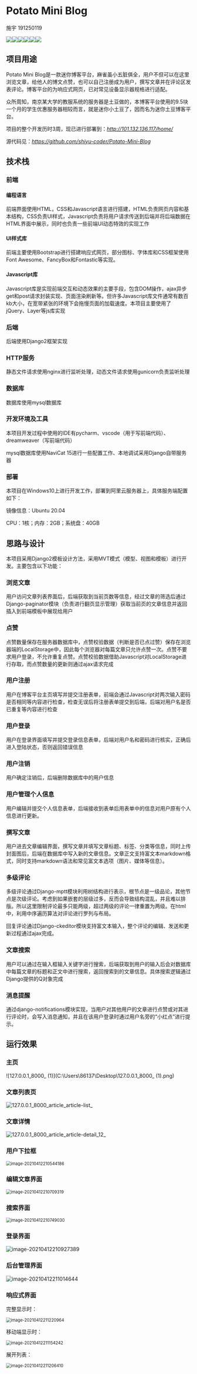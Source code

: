 # Potato Mini Blog
施宇 191250119

![](https://img.shields.io/badge/Django-2.2-brightgreen.svg)![](https://img.shields.io/badge/Python-3.7-yellowgreen)![](https://img.shields.io/badge/Gunicorn-20.0.4-blue)![](https://img.shields.io/badge/Ubuntu-20.04.1-orange)![](https://img.shields.io/badge/MySQL-8.0.23-red)![](https://img.shields.io/badge/Nginx-1.18.0-lightgrey)

## 项目用途

Potato Mini Blog是一款迷你博客平台，麻雀虽小五脏俱全，用户不但可以在这里浏览文章，给他人的博文点赞，也可以自己注册成为用户，撰写文章并在评论区发表评论。博客平台的为响应式网页，已对常见设备显示器规格进行适配。

众所周知，南京某大学的教服系统的服务器是土豆做的，本博客平台使用的9.5块一个月的学生优惠服务器相较而言，就是迷你小土豆了，因而名为迷你土豆博客平台。

项目的整个开发历时3周，现已进行部署到：<i>http://101.132.136.117/home/</i>

源代码见：<i>https://github.com/shiyu-coder/Potato-Mini-Blog</i>

## 技术栈

### 前端

#### 编程语言

前端界面使用HTML，CSS和Javascript语言进行搭建，HTML负责网页内容和基本结构，CSS负责UI样式，Javascript负责将用户请求传送到后端并将后端数据在HTML界面中展示，同时也负责一些前端UI动态特效的实现工作

#### UI样式库

前端主要使用Bootstrap进行搭建响应式网页，部分图标、字体库和CSS框架使用Font Awesome、FancyBox和Fontastic等实现。

#### Javascript库

Javascript库是实现前端交互和动态效果的主要手段，包含DOM操作，ajax异步get和post请求封装实现、页面渲染刷新等。但许多Javascript库文件通常有数百kb大小，在宽带紧张的环境下会拖慢页面的加载速度。本项目主要使用了jQuery、Layer等js库实现

### 后端

后端使用Django2框架实现

### HTTP服务

静态文件请求使用nginx进行监听处理，动态文件请求使用gunicorn负责监听处理

### 数据库

数据库使用mysql数据库

### 开发环境及工具

本项目开发过程中使用的IDE有pycharm、vscode（用于写前端代码）、dreamweaver（写前端代码）

mysql数据库使用NaviCat 15进行一些配置工作、本地调试采用Django自带服务器

### 部署

本项目在Windows10上进行开发工作，部署到阿里云服务器上，具体服务端配置如下：

镜像信息：Ubuntu 20.04

CPU：1核；内存：2GB；系统盘：40GB

## 思路与设计

本项目采用Django2模板设计方法，采用MVT模式（模型、视图和模板）进行开发。主要包含以下功能：

### 浏览文章

用户访问文章列表界面后，后端获取到当前页数等信息，经过文章的筛选后通过Django-paginator模块（负责进行翻页显示管理）获取当前页的文章信息并返回插入到前端模板中展现给用户

### 点赞

点赞数量保存在服务器数据库中，点赞校验数据（判断是否已点过赞）保存在浏览器端的LocalStorage中，因此每个浏览器对每篇文章只允许点赞一次。点赞不要求用户登录，不允许重复点赞。点赞校验数据借助Javascript对LocalStorage进行存取，而点赞数量的更新则通过ajax请求完成

### 用户注册

用户在博客平台主页填写并提交注册表单，前端会通过Javascript对两次输入密码是否相同等内容进行检查，检查无误后将注册表单提交到后端，后端对用户名是否已重复等内容进行检查

### 用户登录

用户在登录界面填写并提交登录信息表单，后端对用户名和密码进行核实，正确后进入登陆状态，否则返回错误信息

### 用户注销

用户确定注销后，后端删除数据库中的用户信息

### 用户管理个人信息

用户编辑并提交个人信息表单，后端接收到表单后用表单中的信息对用户原有个人信息进行更新。

### 撰写文章

用户进去文章编辑界面，撰写文章并填写文章标题、标签、分类等信息，同时上传封面图后，后端在数据库中写入新的文章信息。文章正文支持富文本markdown格式，同时支持markdown语法和常见富文本选项（图片、媒体等信息）。

### 多级评论

多级评论通过Django-mptt模块利用树结构进行表示，根节点是一级品论，其他节点是次级评论。考虑到如果嵌套的层级过多，反而会导致结构混乱，并且难以排版。所以这里限制评论最多只能两级，超过两级的评论一律重置为两级。在html中，利用中序遍历算法对评论进行罗列与布局。

回复评论通过Django-ckeditor模块支持富文本输入，整个评论的编辑、发送和更新过程通过ajax完成。

### 文章搜索

用户可以通过在输入框输入关键字进行搜索，后端获取到用户的输入后会对数据库中每篇文章的标题和正文中进行搜索，返回搜索到的文章信息。具体搜索逻辑通过Django提供的Q对象完成

### 消息提醒

通过django-notifications模块实现，当用户对其他用户的文章进行点赞或对其进行评论时，会写入消息通知，并且在该用户登录时通过用户名旁的“小红点”进行提示。

## 运行效果

### 主页

![127.0.0.1_8000_ (1)](C:\Users\86137\Desktop\127.0.0.1_8000_ (1).png)

### 文章列表页

![127.0.0.1_8000_article_article-list_](D:\software_engineering\博客文章素材\127.0.0.1_8000_article_article-list_.png)

### 文章详情

![127.0.0.1_8000_article_article-detail_12_](D:\software_engineering\博客文章素材\127.0.0.1_8000_article_article-detail_12_.png)

### 用户下拉框

<img src="C:\Users\86137\AppData\Roaming\Typora\typora-user-images\image-20210412210544186.png" alt="image-20210412210544186" style="zoom:80%;" />

### 编辑文章界面

<img src="C:\Users\86137\AppData\Roaming\Typora\typora-user-images\image-20210412210709319.png" alt="image-20210412210709319" style="zoom:80%;" />

### 搜索界面

<img src="C:\Users\86137\AppData\Roaming\Typora\typora-user-images\image-20210412210749030.png" alt="image-20210412210749030" style="zoom:80%;" />

### 登录界面

![image-20210412210927389](C:\Users\86137\AppData\Roaming\Typora\typora-user-images\image-20210412210927389.png)

### 后台管理界面

![image-20210412211014644](C:\Users\86137\AppData\Roaming\Typora\typora-user-images\image-20210412211014644.png)

### 响应式界面

完整显示时：

<img src="C:\Users\86137\AppData\Roaming\Typora\typora-user-images\image-20210412211220964.png" alt="image-20210412211220964" style="zoom:80%;" />

移动端显示时：

<img src="C:\Users\86137\AppData\Roaming\Typora\typora-user-images\image-20210412211154242.png" alt="image-20210412211154242" style="zoom:80%;" />

展开列表：

<img src="C:\Users\86137\AppData\Roaming\Typora\typora-user-images\image-20210412211206410.png" alt="image-20210412211206410" style="zoom:80%;" />

